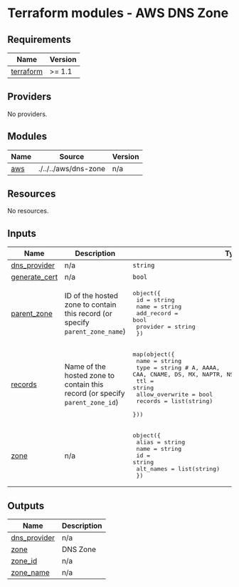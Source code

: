 # Terraform modules - AWS DNS Zone


<!-- BEGIN_TF_DOCS -->
## Requirements

| Name | Version |
|------|---------|
| <a name="requirement_terraform"></a> [terraform](#requirement\_terraform) | >= 1.1 |

## Providers

No providers.

## Modules

| Name | Source | Version |
|------|--------|---------|
| <a name="module_aws"></a> [aws](#module\_aws) | ./../../aws/dns-zone | n/a |

## Resources

No resources.

## Inputs

| Name | Description | Type | Default | Required |
|------|-------------|------|---------|:--------:|
| <a name="input_dns_provider"></a> [dns\_provider](#input\_dns\_provider) | n/a | `string` | `"aws"` | no |
| <a name="input_generate_cert"></a> [generate\_cert](#input\_generate\_cert) | n/a | `bool` | `false` | no |
| <a name="input_parent_zone"></a> [parent\_zone](#input\_parent\_zone) | ID of the hosted zone to contain this record  (or specify `parent_zone_name`) | <pre>object({<br>		id         = string<br>		name       = string<br>		add_record = bool<br>    provider   = string<br>	})</pre> | `null` | no |
| <a name="input_records"></a> [records](#input\_records) | Name of the hosted zone to contain this record (or specify `parent_zone_id`) | <pre>map(object({<br>		name            = string<br>		type            = string # A, AAAA, CAA, CNAME, DS, MX, NAPTR, NS, PTR, SOA, SPF, SRV and TXT.<br>		ttl             = string<br>		allow_overwrite = bool<br>		records         = list(string)<br>	}))</pre> | `{}` | no |
| <a name="input_zone"></a> [zone](#input\_zone) | n/a | <pre>object({<br>		alias     = string<br>		name      = string<br>		id        = string<br>		alt_names = list(string)<br>	})</pre> | n/a | yes |

## Outputs

| Name | Description |
|------|-------------|
| <a name="output_dns_provider"></a> [dns\_provider](#output\_dns\_provider) | n/a |
| <a name="output_zone"></a> [zone](#output\_zone) | DNS Zone |
| <a name="output_zone_id"></a> [zone\_id](#output\_zone\_id) | n/a |
| <a name="output_zone_name"></a> [zone\_name](#output\_zone\_name) | n/a |
<!-- END_TF_DOCS -->
